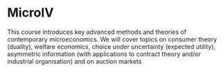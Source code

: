 # MicroIV
This course introduces key advanced methods and theories of contemporary microeconomics. We will cover topics on consumer theory (duality), welfare economics, choice under uncertainty (expected utility), asymmetric information (with applications to contract theory and/or industrial organisation) and on auction markets
